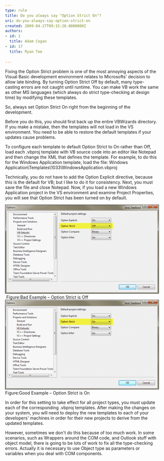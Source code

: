 ```yaml
---
type: rule
title: Do you always say "Option Strict On"?
uri: do-you-always-say-option-strict-on
created: 2009-04-27T09:15:28.0000000Z
authors:
- id: 1
  title: Adam Cogan
- id: 17
  title: Ryan Tee

---
```




<span class='intro'> Fixing the Option Strict problem is one of the most annoying aspects of the Visual Basic development environment relates to Microsofts' decision to allow late binding. By turning Option Strict Off by default, many type-casting errors are not caught until runtime. You can make VB work the same as other MS languages (which always do strict type-checking at design time) by modifying these templates. 
 </span>


  <p>So, always set Option Strict On right from the beginning of the development. </p>
<p>Before you do this, you should first back up the entire VBWizards directory. If you make a mistake, then the templates will not load in the VS environment. You need to be able to restore the default templates if your updates cause problems. </p>
<p>To configure each template to default Option Strict to On rather than Off, load each .vbproj template with VB source code into an editor like Notepad and then change the XML that defines the template. For example, to do this for the Windows Application template, load the file&#58; Windows Application\Templates\1033\WindowsApplication.vbproj </p>
<p>Technically, you do not have to add the Option Explicit directive, because this is the default for VB; but I like to do it for consistency. Next, you must save the file and close Notepad. Now, if you load a new Windows Application project in the VS environment and examine Project Properties, you will see that Option Strict has been turned on by default. </p>
<img alt="" class="ms-rteCustom-ImageArea" src="OptionStrictOff_Newsmall.png" />&#160;<font class="ms-rteCustom-FigureBad">Figure&#58;Bad Example – Option Strict is Off</font><img alt="" class="ms-rteCustom-ImageArea" src="OptionStrictOn_Newsmall.png" /> <font class="ms-rteCustom-FigureGood">Figure&#58;Good Example – Option Strict is On </font>
<p>In order for this setting to take effect for all project types, you must update each of the corresponding .vbproj templates. After making the changes on your system, you will need to deploy the new templates to each of your developers' machines in order for their new projects to derive from the updated templates. </p>
<p>However, sometimes we don't do this because of too much work. In some scenarios, such as Wrappers around the COM code, and Outlook stuff with object model, there is going to be lots of work to fix all the type-checking errors. Actually it is necessary to use Object type as parameters or variables when you deal with COM components. </p>



